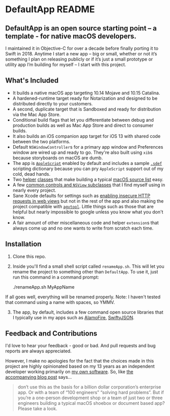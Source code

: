 # DefaultApp README

## DefaultApp is an open source starting point – a template - for native macOS developers.

I maintained it in Objective-C for over a decade before finally porting it to Swift in 2018. Anytime I start a new app – big or small, whether or not it’s something I plan on releasing publicly or if it’s just a small prototype or utility app I’m building for myself – I start with this project.

## What's Included

* It builds a native macOS app targeting 10.14 Mojave and 10.15 Catalina.
* A hardened-runtime target ready for Notarization and designed to be distributed directly to your customers.
* A second, duplicate target that is Sandboxed and ready for distribution via the Mac App Store.
* Conditional build flags that let you differentiate between debug and production builds as well as Mac App Store and direct to consumer builds.
* It also builds an iOS companion app target for iOS 13 with shared code between the two platforms.
* Default `NSWindowController`s for a primary app window and Preferences window are wired up and ready to go. They're also built using `xib`s because storyboards on macOS are dumb.
* The app is [`AppleScript`](https://en.wikipedia.org/wiki/AppleScript) enabled by default and includes a sample [`.sdef`](https://developer.apple.com/library/archive/documentation/LanguagesUtilities/Conceptual/MacAutomationScriptingGuide/AboutScriptingTerminology.html) scripting dictionary because you can pry `AppleScript` support out of my cold, dead hands.
* Two [helper](https://github.com/tylerhall/DefaultApp/blob/master/macOS/Models/Outlines/OutlineItem.swift) [classes](https://github.com/tylerhall/DefaultApp/blob/master/macOS/Models/Outlines/RootItem.swift) that make building a typical [macOS source list](https://developer.apple.com/documentation/appkit/cocoa_bindings/navigating_hierarchical_data_using_outline_and_split_views?language=objc) easy.
* A few [common controls and `NSView` subclasses](https://github.com/tylerhall/DefaultApp/tree/master/macOS/UI) that I find myself using in nearly every project.
* Sane Xcode defaults for settings such as [enabling insecure HTTP requests in web views](https://developer.apple.com/documentation/bundleresources/information_property_list/nsapptransportsecurity?language=objc) but not in the rest of the app and also making the project compatible with [`agvtool`](https://developer.apple.com/library/archive/qa/qa1827/_index.html). Little things such as those that are helpful but nearly impossible to google unless you know what you don't know.
* A fair amount of other miscellaneous code and helper `extension`s that always come up and no one wants to write from scratch each time.


## Installation

1. Clone this repo.
2. Inside you'll find a small shell script called `renameApp.sh`. This will let you rename the project to something other than `DefaultApp`. To use it, just run this command in a command prompt:

	./renameApp.sh MyAppName

If all goes well, everything will be renamed properly. Note: I haven't tested that command using a name with spaces, so YMMV.

3. The app, by default, includes a few command open source libraries that I typically use in my apps such as [AlamoFire](https://github.com/Alamofire/Alamofire), [SwiftyJSON](https://github.com/SwiftyJSON/SwiftyJSON).

## Feedback and Contributions

I'd love to hear your feedback - good or bad. And pull requests and bug reports are always appreciated.

However, I make no apologies for the fact that the choices made in this project are highly opinionated based on my 13 years as an independent developer working primarily on [my own software](https://clickontyler.com). So, like [the accompanying blog post](https://tyler.io/default-app-for-mac-ios) says...

> don’t use this as the basis for a billion dollar corporation’s enterprise app. Or with a team of “100 engineers” “solving hard problems”. But if you’re a one-person development shop or a team of just two or three engineers building a typical macOS shoebox or document based app? Please take a look.
